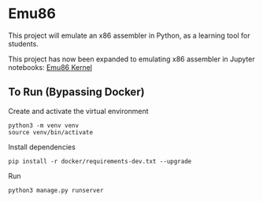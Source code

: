 # Emu86
This project will emulate an x86 assembler in Python, as a learning tool for students.

This project has now been expanded to emulating x86 assembler in Jupyter notebooks: [Emu86 Kernel](https://github.com/gcallah/Emu86/blob/master/kernels/README.md)

## To Run (Bypassing Docker)
Create and activate the virtual environment
```
python3 -m venv venv
source venv/bin/activate
```

Install dependencies
```
pip install -r docker/requirements-dev.txt --upgrade
```
Run
```
python3 manage.py runserver
```